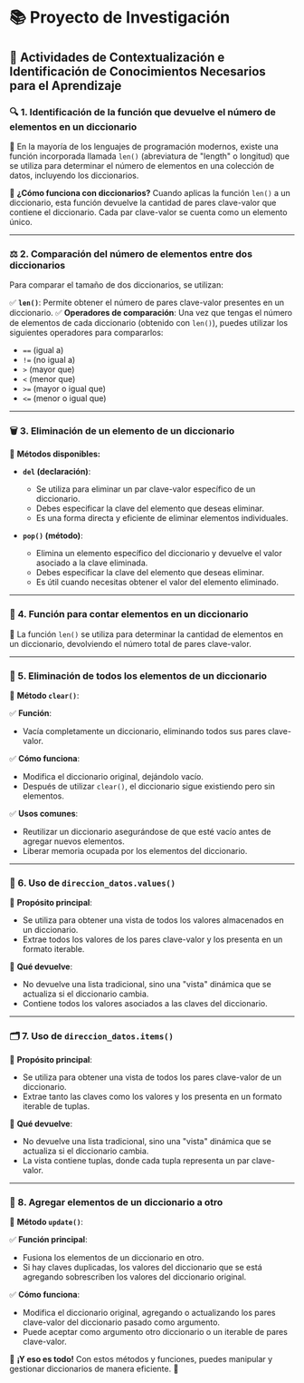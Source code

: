 # 📚 Proyecto de Investigación

## 📝 Actividades de Contextualización e Identificación de Conocimientos Necesarios para el Aprendizaje

### 🔍 1. Identificación de la función que devuelve el número de elementos en un diccionario

📌 En la mayoría de los lenguajes de programación modernos, existe una función incorporada llamada `len()` (abreviatura de "length" o longitud) que se utiliza para determinar el número de elementos en una colección de datos, incluyendo los diccionarios.

📌 **¿Cómo funciona con diccionarios?**
Cuando aplicas la función `len()` a un diccionario, esta función devuelve la cantidad de pares clave-valor que contiene el diccionario. Cada par clave-valor se cuenta como un elemento único.

---

### ⚖️ 2. Comparación del número de elementos entre dos diccionarios

Para comparar el tamaño de dos diccionarios, se utilizan:

✅ **`len()`**: Permite obtener el número de pares clave-valor presentes en un diccionario.
✅ **Operadores de comparación**: Una vez que tengas el número de elementos de cada diccionario (obtenido con `len()`), puedes utilizar los siguientes operadores para compararlos:
   - `==` (igual a)
   - `!=` (no igual a)
   - `>` (mayor que)
   - `<` (menor que)
   - `>=` (mayor o igual que)
   - `<=` (menor o igual que)

---

### 🗑️ 3. Eliminación de un elemento de un diccionario

📌 **Métodos disponibles:**

- **`del` (declaración)**:
  - Se utiliza para eliminar un par clave-valor específico de un diccionario.
  - Debes especificar la clave del elemento que deseas eliminar.
  - Es una forma directa y eficiente de eliminar elementos individuales.

- **`pop()` (método)**:
  - Elimina un elemento específico del diccionario y devuelve el valor asociado a la clave eliminada.
  - Debes especificar la clave del elemento que deseas eliminar.
  - Es útil cuando necesitas obtener el valor del elemento eliminado.

---

### 📏 4. Función para contar elementos en un diccionario

📌 La función `len()` se utiliza para determinar la cantidad de elementos en un diccionario, devolviendo el número total de pares clave-valor.

---

### 🚮 5. Eliminación de todos los elementos de un diccionario

📌 **Método `clear()`**:

✅ **Función**:
- Vacía completamente un diccionario, eliminando todos sus pares clave-valor.

✅ **Cómo funciona**:
- Modifica el diccionario original, dejándolo vacío.
- Después de utilizar `clear()`, el diccionario sigue existiendo pero sin elementos.

✅ **Usos comunes**:
- Reutilizar un diccionario asegurándose de que esté vacío antes de agregar nuevos elementos.
- Liberar memoria ocupada por los elementos del diccionario.

---

### 🔎 6. Uso de `direccion_datos.values()`

📌 **Propósito principal**:
- Se utiliza para obtener una vista de todos los valores almacenados en un diccionario.
- Extrae todos los valores de los pares clave-valor y los presenta en un formato iterable.

📌 **Qué devuelve**:
- No devuelve una lista tradicional, sino una "vista" dinámica que se actualiza si el diccionario cambia.
- Contiene todos los valores asociados a las claves del diccionario.

---

### 🗂️ 7. Uso de `direccion_datos.items()`

📌 **Propósito principal**:
- Se utiliza para obtener una vista de todos los pares clave-valor de un diccionario.
- Extrae tanto las claves como los valores y los presenta en un formato iterable de tuplas.

📌 **Qué devuelve**:
- No devuelve una lista tradicional, sino una "vista" dinámica que se actualiza si el diccionario cambia.
- La vista contiene tuplas, donde cada tupla representa un par clave-valor.

---

### 🔄 8. Agregar elementos de un diccionario a otro

📌 **Método `update()`**:

✅ **Función principal**:
- Fusiona los elementos de un diccionario en otro.
- Si hay claves duplicadas, los valores del diccionario que se está agregando sobrescriben los valores del diccionario original.

✅ **Cómo funciona**:
- Modifica el diccionario original, agregando o actualizando los pares clave-valor del diccionario pasado como argumento.
- Puede aceptar como argumento otro diccionario o un iterable de pares clave-valor.

📌 **¡Y eso es todo!** Con estos métodos y funciones, puedes manipular y gestionar diccionarios de manera eficiente. 🚀

